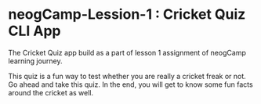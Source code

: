 # neogCamp-Lession-1 : Cricket Quiz CLI App
The Cricket Quiz app build as a part of lesson 1 assignment of neogCamp learning journey.

This quiz is a fun way to test whether you are really a cricket freak or not. Go ahead and take this quiz. In the end, you will get to know some fun facts around the cricket as well.
